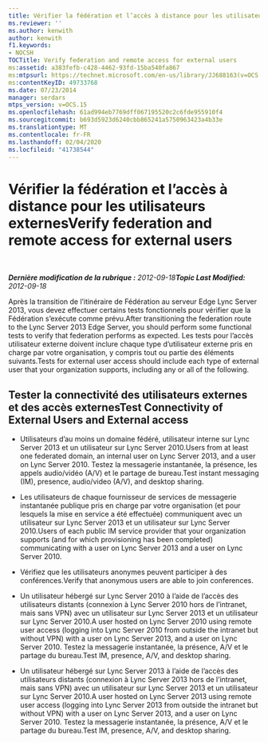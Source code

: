 ```yaml
---
title: Vérifier la fédération et l’accès à distance pour les utilisateurs externes
ms.reviewer: ''
ms.author: kenwith
author: kenwith
f1.keywords:
- NOCSH
TOCTitle: Verify federation and remote access for external users
ms:assetid: a383fefb-c428-4462-93fd-15ba540fa867
ms:mtpsurl: https://technet.microsoft.com/en-us/library/JJ688163(v=OCS.15)
ms:contentKeyID: 49733768
ms.date: 07/23/2014
manager: serdars
mtps_version: v=OCS.15
ms.openlocfilehash: 61ad994eb7769dff067195520c2c6fde955910f4
ms.sourcegitcommit: b693d5923d6240cbb865241a5750963423a4b33e
ms.translationtype: MT
ms.contentlocale: fr-FR
ms.lasthandoff: 02/04/2020
ms.locfileid: "41738544"
---
```

<div data-xmlns="http://www.w3.org/1999/xhtml">

<div class="topic" data-xmlns="http://www.w3.org/1999/xhtml" data-msxsl="urn:schemas-microsoft-com:xslt" data-cs="http://msdn.microsoft.com/en-us/">

<div data-asp="http://msdn2.microsoft.com/asp">

# <a name="verify-federation-and-remote-access-for-external-users"></a><span data-ttu-id="9afbc-102">Vérifier la fédération et l’accès à distance pour les utilisateurs externes</span><span class="sxs-lookup"><span data-stu-id="9afbc-102">Verify federation and remote access for external users</span></span>

</div>

<div id="mainSection">

<div id="mainBody">

<span> </span>

<span data-ttu-id="9afbc-103">_**Dernière modification de la rubrique :** 2012-09-18_</span><span class="sxs-lookup"><span data-stu-id="9afbc-103">_**Topic Last Modified:** 2012-09-18_</span></span>

<span data-ttu-id="9afbc-104">Après la transition de l’itinéraire de Fédération au serveur Edge Lync Server 2013, vous devez effectuer certains tests fonctionnels pour vérifier que la Fédération s’exécute comme prévu.</span><span class="sxs-lookup"><span data-stu-id="9afbc-104">After transitioning the federation route to the Lync Server 2013 Edge Server, you should perform some functional tests to verify that federation performs as expected.</span></span> <span data-ttu-id="9afbc-105">Les tests pour l’accès utilisateur externe doivent inclure chaque type d’utilisateur externe pris en charge par votre organisation, y compris tout ou partie des éléments suivants.</span><span class="sxs-lookup"><span data-stu-id="9afbc-105">Tests for external user access should include each type of external user that your organization supports, including any or all of the following.</span></span>

<div>

## <a name="test-connectivity-of-external-users-and-external-access"></a><span data-ttu-id="9afbc-106">Tester la connectivité des utilisateurs externes et des accès externes</span><span class="sxs-lookup"><span data-stu-id="9afbc-106">Test Connectivity of External Users and External access</span></span>

  - <span data-ttu-id="9afbc-107">Utilisateurs d’au moins un domaine fédéré, utilisateur interne sur Lync Server 2013 et un utilisateur sur Lync Server 2010.</span><span class="sxs-lookup"><span data-stu-id="9afbc-107">Users from at least one federated domain, an internal user on Lync Server 2013, and a user on Lync Server 2010.</span></span> <span data-ttu-id="9afbc-108">Testez la messagerie instantanée, la présence, les appels audio/vidéo (A/V) et le partage de bureau.</span><span class="sxs-lookup"><span data-stu-id="9afbc-108">Test instant messaging (IM), presence, audio/video (A/V), and desktop sharing.</span></span>

  - <span data-ttu-id="9afbc-109">Les utilisateurs de chaque fournisseur de services de messagerie instantanée publique pris en charge par votre organisation (et pour lesquels la mise en service a été effectuée) communiquent avec un utilisateur sur Lync Server 2013 et un utilisateur sur Lync Server 2010.</span><span class="sxs-lookup"><span data-stu-id="9afbc-109">Users of each public IM service provider that your organization supports (and for which provisioning has been completed) communicating with a user on Lync Server 2013 and a user on Lync Server 2010.</span></span>

  - <span data-ttu-id="9afbc-110">Vérifiez que les utilisateurs anonymes peuvent participer à des conférences.</span><span class="sxs-lookup"><span data-stu-id="9afbc-110">Verify that anonymous users are able to join conferences.</span></span>

  - <span data-ttu-id="9afbc-111">Un utilisateur hébergé sur Lync Server 2010 à l’aide de l’accès des utilisateurs distants (connexion à Lync Server 2010 hors de l’intranet, mais sans VPN) avec un utilisateur sur Lync Server 2013 et un utilisateur sur Lync Server 2010.</span><span class="sxs-lookup"><span data-stu-id="9afbc-111">A user hosted on Lync Server 2010 using remote user access (logging into Lync Server 2010 from outside the intranet but without VPN) with a user on Lync Server 2013, and a user on Lync Server 2010.</span></span> <span data-ttu-id="9afbc-112">Testez la messagerie instantanée, la présence, A/V et le partage du bureau.</span><span class="sxs-lookup"><span data-stu-id="9afbc-112">Test IM, presence, A/V, and desktop sharing.</span></span>

  - <span data-ttu-id="9afbc-113">Un utilisateur hébergé sur Lync Server 2013 à l’aide de l’accès des utilisateurs distants (connexion à Lync Server 2013 hors de l’intranet, mais sans VPN) avec un utilisateur sur Lync Server 2013 et un utilisateur sur Lync Server 2010.</span><span class="sxs-lookup"><span data-stu-id="9afbc-113">A user hosted on Lync Server 2013 using remote user access (logging into Lync Server 2013 from outside the intranet but without VPN) with a user on Lync Server 2013, and a user on Lync Server 2010.</span></span> <span data-ttu-id="9afbc-114">Testez la messagerie instantanée, la présence, A/V et le partage du bureau.</span><span class="sxs-lookup"><span data-stu-id="9afbc-114">Test IM, presence, A/V, and desktop sharing.</span></span>

</div>

</div>

<span> </span>

</div>

</div>

</div>

